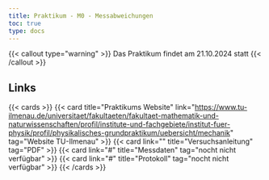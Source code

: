 ```yaml
---
title: Praktikum - M0 - Messabweichungen
toc: true
type: docs
---
```


{{< callout type="warning" >}}
Das Praktikum findet am 21.10.2024 statt
{{< /callout >}}

## Links

{{< cards >}}
{{< card title="Praktikums Website" link="https://www.tu-ilmenau.de/universitaet/fakultaeten/fakultaet-mathematik-und-naturwissenschaften/profil/institute-und-fachgebiete/institut-fuer-physik/profil/physikalisches-grundpraktikum/uebersicht/mechanik" tag="Website TU-Ilmenau" >}}
{{< card link="" title="Versuchsanleitung" tag="PDF" >}}
{{< card link="#" title="Messdaten" tag="nocht nicht verfügbar" >}}
{{< card link="#" title="Protokoll" tag="nocht nicht verfügbar" >}}
{{< /cards >}}
